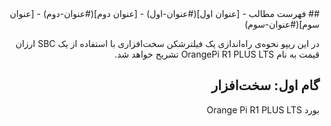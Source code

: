 <div dir="rtl">
## فهرست مطالب
- [عنوان اول](#عنوان-اول)
- [عنوان دوم](#عنوان-دوم)
- [عنوان سوم](#عنوان-سوم)

در این ریپو نحوه‌ی راه‌اندازی یک فیلترشکن سخت‌افزاری با استفاده از یک SBC ارزان قیمت به نام OrangePi R1 PLUS LTS تشریح خواهد شد.

## گام اول: سخت‌افزار
بورد Orange Pi R1 PLUS LTS 


</div>

